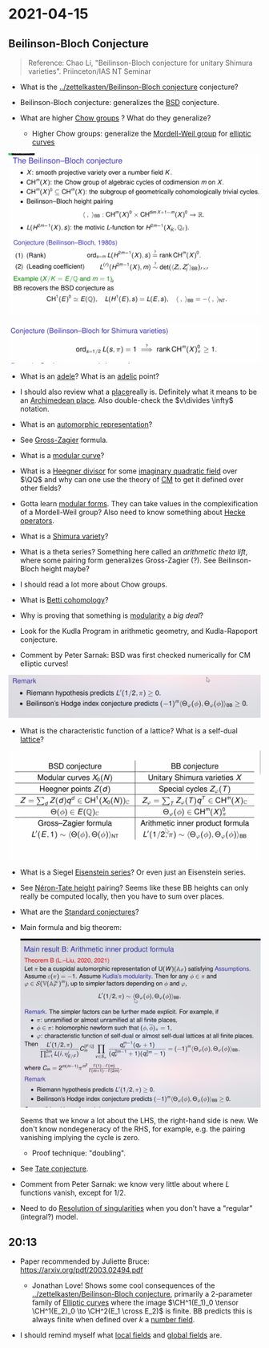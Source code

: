 # 2021-04-15

## Beilinson-Bloch Conjecture 

> Reference: Chao Li, "Beilinson-Bloch conjecture for unitary Shimura varieties". Priinceton/IAS NT Seminar

- What is the [../zettelkasten/Beilinson-Bloch conjecture](../zettelkasten/Beilinson-Bloch%20conjecture.md) conjecture?

- Beilinson-Bloch conjecture: generalizes the [BSD](../zettelkasten/Birch%20and%20Swinnerton-Dyer%20conjecture.md) conjecture.
- What are higher [Chow groups](../zettelkasten/Chow%20ring.md) ?
  What do they generalize?
  - Higher Chow groups: generalize the [Mordell-Weil group](Mordell-Weil%20group) for [elliptic curves](../zettelkasten/elliptic%20curve.md)

![image_2021-04-15-16-38-49](figures/image_2021-04-15-16-38-49.png)

![image_2021-04-15-16-47-57](figures/image_2021-04-15-16-47-57.png)

- What is an [adele](../zettelkasten/adele.md)? What is an [adelic](../zettelkasten/adele.md) point?

- I should also review what a [place](../zettelkasten/place.md)really is.
  Definitely what it means to be an [Archimedean place](Archimedean%20place).
  Also double-check the $v\divides \infty$ notation.

- What is an [automorphic representation](automorphic%20representation)?

- See [Gross-Zagier](Gross-Zagier) formula.

- What is a [modular curve](modular%20curve)? 
	
- What is a [Heegner divisor](../zettelkasten/Heegner%20divisor.md) for some [imaginary quadratic field](imaginary%20quadratic%20field) over $\QQ$ and why can one use the theory of [CM](../zettelkasten/complex%20multiplication.md) to get it defined over other fields?

- Gotta learn [modular forms](../zettelkasten/modular%20form.md).
  They can take values in the complexification of a Mordell-Weil group?
  Also need to know something about [Hecke operators](Hecke%20operator).

- What is a [Shimura variety](Shimura%20variety)?

- What is a theta series?
  Something here called an *arithmetic theta lift*, where some pairing form generalizes Gross-Zagier (?).
  See Beilinson-Bloch height maybe?

- I should read a lot more about Chow groups.

- What is [Betti cohomology](Betti%20cohomology)?

- Why is proving that something is [modularity](../zettelkasten/modular%20form.md) a *big deal*?

- Look for the Kudla Program in arithmetic geometry, and Kudla-Rapoport conjecture.

- Comment by Peter Sarnak: BSD was first checked numerically for CM elliptic curves! 

![image_2021-04-15-17-20-37](figures/image_2021-04-15-17-20-37.png)

- What is the characteristic function of a lattice?
  What is a self-dual [lattice](lattice)?

![Analogies between BSD and BB](figures/image_2021-04-15-17-21-23.png)

- What is a Siegel [Eisenstein series](Eisenstein%20series)?
  Or even just an Eisenstein series.

- See [Néron-Tate height](Néron-Tate%20height) pairing?
  Seems like these BB heights can only really be computed locally, then you have to sum over places.

- What are the [Standard conjectures](Standard%20conjectures)?
  
- Main formula and big theorem:

  ![image_2021-04-15-17-35-06](figures/image_2021-04-15-17-35-06.png)

  Seems that we know a lot about the LHS, the right-hand side is new.
  We don't know nondegeneracy of the RHS, for example, e.g. the pairing vanishing implying the cycle is zero.

  - Proof technique: "doubling".

- See [Tate conjecture](Tate%20conjecture).

- Comment from Peter Sarnak: we know very little about where $L$ functions vanish, except for $1/2$.

- Need to do [Resolution of singularities](Resolution%20of%20singularities) when you don't have a "regular" (integral?) model.

## 20:13

- Paper recommended by Juliette Bruce:
  <https://arxiv.org/pdf/2003.02494.pdf>

  - Jonathan Love! 
  Shows some cool consequences of the [../zettelkasten/Beilinson-Bloch conjecture](../zettelkasten/Beilinson-Bloch%20conjecture.md), primarily a 2-parameter family of [Elliptic curves](../zettelkasten/elliptic%20curve.md)  where the image $\CH^1(E_1)_0 \tensor \CH^1(E_2)_0 \to \CH^2(E_1 \cross E_2)$ is finite.
  BB predicts this is always finite when defined over $k$ a [number field](number%20field).

- I should remind myself what [local fields](../zettelkasten/local%20field.md) and [global fields](Global%20field) are.
